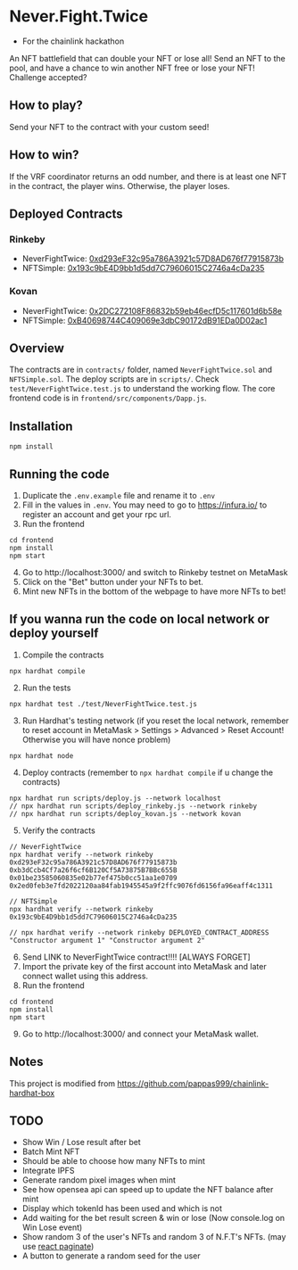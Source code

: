 # Never.Fight.Twice
* For the chainlink hackathon

An NFT battlefield that can double your NFT or lose all!
Send an NFT to the pool, and have a chance to win another NFT free or lose your NFT!
Challenge accepted?

## How to play?
Send your NFT to the contract with your custom seed!

## How to win?
If the VRF coordinator returns an odd number, and there is at least one NFT in the contract, the player wins. Otherwise, the player loses.

## Deployed Contracts
### Rinkeby
- NeverFightTwice: [0xd293eF32c95a786A3921c57D8AD676f77915873b](https://rinkeby.etherscan.io/address/0xd293eF32c95a786A3921c57D8AD676f77915873b#code)
- NFTSimple: [0x193c9bE4D9bb1d5dd7C79606015C2746a4cDa235](https://rinkeby.etherscan.io/address/0x193c9bE4D9bb1d5dd7C79606015C2746a4cDa235#code)

### Kovan
- NeverFightTwice: [0x2DC272108F86832b59eb46ecfD5c117601d6b58e](https://kovan.etherscan.io/address/0x2DC272108F86832b59eb46ecfD5c117601d6b58e#code)
- NFTSimple: [0xB40698744C409069e3dbC90172dB91EDa0D02ac1](https://kovan.etherscan.io/address/0xB40698744C409069e3dbC90172dB91EDa0D02ac1#code)

## Overview
The contracts are in `contracts/` folder, named `NeverFightTwice.sol` and `NFTSimple.sol`. The deploy scripts are in `scripts/`. Check `test/NeverFightTwice.test.js` to understand the working flow. The core frontend code is in `frontend/src/components/Dapp.js`.

## Installation
```
npm install 
```

## Running the code
1. Duplicate the `.env.example` file and rename it to `.env`
2. Fill in the values in `.env`. You may need to go to https://infura.io/ to register an account and get your rpc url.
3. Run the frontend
```
cd frontend
npm install
npm start
```
4. Go to http://localhost:3000/ and switch to Rinkeby testnet on MetaMask
5. Click on the "Bet" button under your NFTs to bet.
6. Mint new NFTs in the bottom of the webpage to have more NFTs to bet!

## If you wanna run the code on local network or deploy yourself
1. Compile the contracts
```
npx hardhat compile
```
2. Run the tests
```
npx hardhat test ./test/NeverFightTwice.test.js
```
3. Run Hardhat's testing network (if you reset the local network, remember to reset account in MetaMask > Settings > Advanced > Reset Account! Otherwise you will have nonce problem)
```
npx hardhat node
```
4. Deploy contracts (remember to `npx hardhat compile` if u change the contracts)
```
npx hardhat run scripts/deploy.js --network localhost
// npx hardhat run scripts/deploy_rinkeby.js --network rinkeby
// npx hardhat run scripts/deploy_kovan.js --network kovan
```
5. Verify the contracts
```
// NeverFightTwice
npx hardhat verify --network rinkeby 0xd293eF32c95a786A3921c57D8AD676f77915873b 0xb3dCcb4Cf7a26f6cf6B120Cf5A73875B7BBc655B 0x01be23585060835e02b77ef475b0cc51aa1e0709 0x2ed0feb3e7fd2022120aa84fab1945545a9f2ffc9076fd6156fa96eaff4c1311

// NFTSimple
npx hardhat verify --network rinkeby 0x193c9bE4D9bb1d5dd7C79606015C2746a4cDa235 

// npx hardhat verify --network rinkeby DEPLOYED_CONTRACT_ADDRESS "Constructor argument 1" "Constructor argument 2"
```
6. Send LINK to NeverFightTwice contract!!!! [ALWAYS FORGET]
7. Import the private key of the first account into MetaMask and later connect wallet using this address.
8. Run the frontend
```
cd frontend
npm install
npm start
```
9. Go to http://localhost:3000/ and connect your MetaMask wallet.

## Notes 
This project is modified from https://github.com/pappas999/chainlink-hardhat-box

## TODO
- Show Win / Lose result after bet
- Batch Mint NFT
- Should be able to choose how many NFTs to mint
- Integrate IPFS
- Generate random pixel images when mint 
- See how opensea api can speed up to update the NFT balance after mint
- Display which tokenId has been used and which is not 
- Add waiting for the bet result screen & win or lose (Now console.log on Win Lose event)
- Show random 3 of the user's NFTs and random 3 of N.F.T's NFTs. (may use [react paginate](https://www.npmjs.com/package/react-paginate))
- A button to generate a random seed for the user